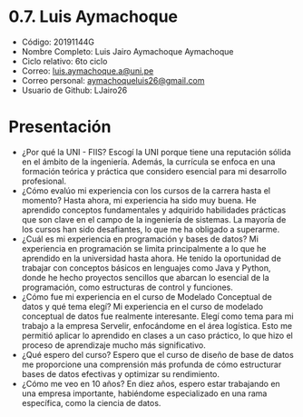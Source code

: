 # 0.7. Luis Aymachoque
- Código: 20191144G
- Nombre Completo: Luis Jairo Aymachoque Aymachoque
- Ciclo relativo: 6to ciclo
- Correo: luis.aymachoque.a@uni.pe
- Correo personal: aymachoqueluis26@gmail.com
- Usuario de Github: LJairo26
# Presentación
- ¿Por qué la UNI - FIIS?
 Escogí la UNI porque tiene una reputación sólida en el ámbito de la ingeniería. Además, la currícula se enfoca en una formación teórica y práctica que considero esencial para mi desarrollo profesional.
- ¿Cómo evalúo mi experiencia con los cursos de la carrera hasta el momento?
 Hasta ahora, mi experiencia ha sido muy buena. He aprendido conceptos fundamentales y adquirido habilidades prácticas que son clave en el campo de la ingeniería de sistemas. La mayoría de los cursos han sido desafiantes, lo que me ha obligado a superarme.
- ¿Cuál es mi experiencia en programación y bases de datos?
  Mi experiencia en programación se limita principalmente a lo que he aprendido en la universidad hasta ahora. He tenido la oportunidad de trabajar con conceptos básicos en lenguajes como Java y Python, donde he hecho proyectos sencillos que abarcan lo esencial de la programación, como estructuras de control y funciones. 
- ¿Cómo fue mi experiencia en el curso de Modelado Conceptual de datos y
qué tema elegí?
Mi experiencia en el curso de modelado conceptual de datos fue realmente interesante. Elegí como tema para mi trabajo a la empresa Servelir, enfocándome en el área logística. Esto me permitió aplicar lo aprendido en clases a un caso práctico, lo que hizo el proceso de aprendizaje mucho más significativo.
- ¿Qué espero del curso?
 Espero que el curso de diseño de base de datos me proporcione una comprensión más profunda de cómo estructurar bases de datos efectivas y optimizar su rendimiento.
- ¿Cómo me veo en 10 años?
 En diez años, espero estar trabajando en una empresa importante, habiéndome especializado en una rama específica, como la ciencia de datos.
